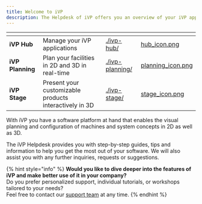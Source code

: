 ```yaml
---
title: Welcome to iVP
description: The Helpdesk of iVP offers you an overview of your iVP applications and their possibilities.
---
```


<!-- Table layout with 3 cards -->
<table data-view="cards">
    <thead>
        <tr>
            <th></th>
            <th></th>
            <th data-hidden data-card-target data-type="content-ref"></th>
            <th data-hidden data-card-cover data-type="files"></th>
        </tr>
    </thead>
    <tbody>
        <tr>
            <td>
                <strong>iVP Hub</strong>
            </td>
            <td>
                Manage your iVP applications
            </td>
            <td>
                <a href="./ivp-hub/">./ivp-hub/</a>
            </td>
            <td>
                <a href=".gitbook/assets/hub_icon.png">hub_icon.png</a>
            </td>
        </tr>
        <tr>
            <td>
                <strong>iVP Planning</strong>
            </td>
            <td>
                Plan your facilities in 2D and 3D in real-time
            </td>
            <td>
                <a href="./ivp-planning/">./ivp-planning/</a>
            </td>
            <td>
                <a href=".gitbook/assets/planning_icon.png">planning_icon.png</a>
            </td>
        </tr>
        <tr>
            <td>
                <strong>iVP Stage</strong>
            </td>
            <td>
                Present your customizable products interactively in 3D
            </td>
            <td>
                <a href="./ivp-stage/">./ivp-stage/</a>
            </td>
            <td>
                <a href=".gitbook/assets/stage_icon.png">stage_icon.png</a>
            </td>
        </tr>
    </tbody>
</table>

With iVP you have a software platform at hand that enables the visual planning and configuration of machines and system concepts in 2D as well as 3D.

The iVP Helpdesk provides you with step-by-step guides, tips and information to help you get the most out of your software. We will also assist you with any further inquiries, requests or suggestions.

{% hint style="info" %}
**Would you like to dive deeper into the features of iVP and make better use of it in your company?**  
Do you prefer personalized support, individual tutorials, or workshops tailored to your needs?  
Feel free to contact our [support team](mailto:support@i-vp.dev) at any time.
{% endhint %}